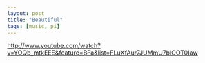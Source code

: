```yaml
---
layout: post
title: "Beautiful"
tags: [music, pi]
---
```


http://www.youtube.com/watch?v=YOQb_mtkEEE&feature=BFa&list=FLuXfAur7JUMmU7blOOT0Iaw